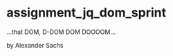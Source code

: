 assignment_jq_dom_sprint
========================

...that DOM, D-DOM DOM DOOOOM...

by Alexander Sachs
